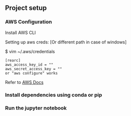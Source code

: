 ## Project setup

### AWS Configuration

Install AWS CLI

Setting up aws creds: [Or different path in case of windows]

$ vim ~/.aws/credentials

```
[rearc]
aws_access_key_id = ""
aws_secret_access_key = ""
or "aws configure" works 
```

Refer to [AWS Docs](https://docs.aws.amazon.com/cli/latest/userguide/getting-started-install.html)

### Install dependencies using conda or pip

### Run the jupyter notebook


